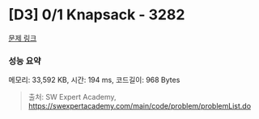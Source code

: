 # [D3] 0/1 Knapsack - 3282 

[문제 링크](https://swexpertacademy.com/main/code/problem/problemDetail.do?contestProbId=AWBJAVpqrzQDFAWr) 

### 성능 요약

메모리: 33,592 KB, 시간: 194 ms, 코드길이: 968 Bytes



> 출처: SW Expert Academy, https://swexpertacademy.com/main/code/problem/problemList.do